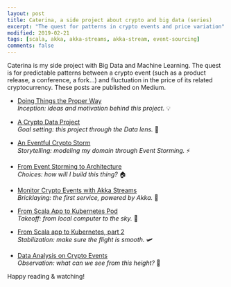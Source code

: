 ```yaml
---
layout: post
title: Caterina, a side project about crypto and big data (series)
excerpt: "The quest for patterns in crypto events and price variation"
modified: 2019-02-21
tags: [scala, akka, akka-streams, akka-stream, event-sourcing]
comments: false
---
```


Caterina is my side project with Big Data and Machine Learning. The quest is for predictable patterns between a crypto event (such as a product release, a conference, a fork...) and fluctuation in the price of its related cryptocurrency.
These posts are published on Medium.

* [Doing Things the Proper Way](https://medium.com/@ticofab/doing-things-the-proper-way-b085068cba71)  
*Inception: ideas and motivation behind this project.* 💡

* [A Crypto Data Project](https://medium.com/@ticofab/a-crypto-data-project-cf6884c60649)  
*Goal setting: this project through the Data lens.* 🔎

* [An Eventful Crypto Storm](https://medium.com/@ticofab/an-eventful-crypto-storm-2a5ed95e5eaf)  
*Storytelling: modeling my domain through Event Storming.* ⚡️

* [From Event Storming to Architecture](https://medium.com/@ticofab/from-event-storming-to-architecture-c2dc49e9c2d0)  
*Choices: how will I build this thing?* 🏠

* [Monitor Crypto Events with Akka Streams](https://medium.com/@ticofab/monitor-crypto-events-with-akka-stream-b2d5d6687804)  
*Bricklaying: the first service, powered by Akka.* 💙 

* [From Scala App to Kubernetes Pod](https://medium.com/@ticofab/from-scala-app-to-kubernetes-pod-d67e0cd6bfaf)  
*Takeoff: from local computer to the sky.* 🚀

* [From Scala app to Kubernetes, part 2](https://itnext.io/more-kubernetes-goodness-for-scala-apps-ff6d9f507140)<br>
*Stabilization: make sure the flight is smooth.* 🛩

* [Data Analysis on Crypto Events](https://medium.com/@ticofab/data-analysis-on-crypto-events-d66d358b608c)<br>
*Observation: what can we see from this height?* 🔭

Happy reading & watching!
